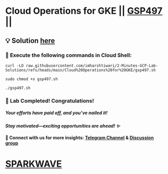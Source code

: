 # Cloud Operations for GKE || [GSP497](https://www.cloudskillsboost.google/focuses/5157?parent=catalog) ||

## 💡 **Solution [here]()**

### 🚀 **Execute the following commands in Cloud Shell:**

```
curl -LO raw.githubusercontent.com/imharshtiwari/2-Minutes-GCP-Lab-Solutions/refs/heads/main/Cloud%20Operations%20for%20GKE/gsp497.sh

sudo chmod +x gsp497.sh

./gsp497.sh
```

### 🎊 **Lab Completed! Congratulations!**  

##### *Your efforts have paid off, and you’ve nailed it!*  

#### *Stay motivated—exciting opportunities are ahead! ✨*  

#### 🔗 **Connect with us for more insights:** [Telegram Channel](https://t.me/sparkwave.01) & [Discussion group](https://t.me/sparkwave.01chats)

# [SPARKWAVE](https://www.youtube.com/@sparkwave.01)